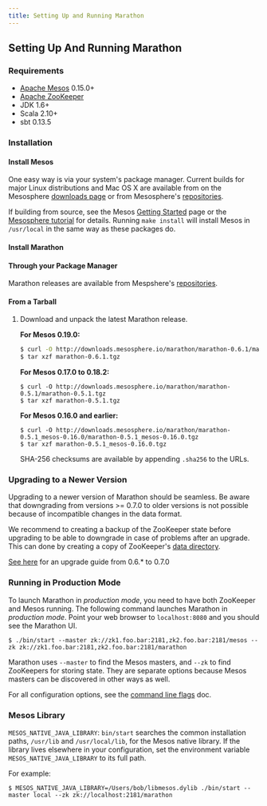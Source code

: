 ```yaml
---
title: Setting Up and Running Marathon
---
```


## Setting Up And Running Marathon

### Requirements

* [Apache Mesos][Mesos] 0.15.0+
* [Apache ZooKeeper][ZooKeeper]
* JDK 1.6+
* Scala 2.10+
* sbt 0.13.5

### Installation

#### Install Mesos

One easy way is via your system's package manager.
Current builds for major Linux distributions and Mac OS X are available
from on the Mesosphere [downloads page](http://mesosphere.io/downloads/)
or from Mesosphere's [repositories](http://mesosphere.io/2014/07/17/mesosphere-package-repositories/).

If building from source, see the
Mesos [Getting Started](http://mesos.apache.org/gettingstarted/) page or the
[Mesosphere tutorial](http://mesosphere.io/2013/08/01/distributed-fault-tolerant-framework-apache-mesos/)
for details. Running `make install` will install Mesos in `/usr/local` in
the same way as these packages do.

#### Install Marathon

#### Through your Package Manager

Marathon releases are available from Mespshere's [repositories](http://mesosphere.io/2014/07/17/mesosphere-package-repositories/).

#### From a Tarball

1.  Download and unpack the latest Marathon release.

    **For Mesos 0.19.0:**

    ``` bash
    $ curl -O http://downloads.mesosphere.io/marathon/marathon-0.6.1/marathon-0.6.1.tgz
    $ tar xzf marathon-0.6.1.tgz
    ```

    **For Mesos 0.17.0 to 0.18.2:**

    ``` console
    $ curl -O http://downloads.mesosphere.io/marathon/marathon-0.5.1/marathon-0.5.1.tgz
    $ tar xzf marathon-0.5.1.tgz
    ```

    **For Mesos 0.16.0 and earlier:**

    ``` console
    $ curl -O http://downloads.mesosphere.io/marathon/marathon-0.5.1_mesos-0.16.0/marathon-0.5.1_mesos-0.16.0.tgz
    $ tar xzf marathon-0.5.1_mesos-0.16.0.tgz
    ```

    SHA-256 checksums are available by appending `.sha256` to the URLs.


### Upgrading to a Newer Version

Upgrading to a newer version of Marathon should be seamless. Be aware that
downgrading from versions >= 0.7.0 to older versions is not possible
because of incompatible changes in the data format. 

We recommend to creating a backup of the ZooKeeper state before upgrading to be able to downgrade in case
of problems after an upgrade. This can done by creating a copy of ZooKeeper's [data directory](http://zookeeper.apache.org/doc/r3.1.2/zookeeperAdmin.html#The+Data+Directory).

[See here](https://mesosphere.github.io/marathon/docs/upgrade/06xto070.html) for an upgrade guide from 0.6.* to 0.7.0

### Running in Production Mode

To launch Marathon in *production mode*, you need to have both
ZooKeeper and Mesos running. The following command launches
Marathon in *production mode*. Point your web browser to
`localhost:8080` and you should see the Marathon UI.

``` console
$ ./bin/start --master zk://zk1.foo.bar:2181,zk2.foo.bar:2181/mesos --zk zk://zk1.foo.bar:2181,zk2.foo.bar:2181/marathon
```

Marathon uses `--master` to find the Mesos masters, and `--zk` to find ZooKeepers
for storing state. They are separate options because Mesos masters can be
discovered in other ways as well.

For all configuration options, see the [command line flags](command-line-flags.html) doc.

### Mesos Library

`MESOS_NATIVE_JAVA_LIBRARY`: `bin/start` searches the common installation paths,
`/usr/lib` and `/usr/local/lib`, for the Mesos native library. If the
library lives elsewhere in your configuration, set the environment variable
`MESOS_NATIVE_JAVA_LIBRARY` to its full path.

For example:

```console
$ MESOS_NATIVE_JAVA_LIBRARY=/Users/bob/libmesos.dylib ./bin/start --master local --zk zk://localhost:2181/marathon
```



[Mesos]: https://mesos.apache.org/ "Apache Mesos"
[Zookeeper]: https://zookeeper.apache.org/ "Apache ZooKeeper"
